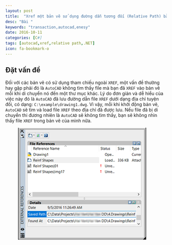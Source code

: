 ```yaml
---
layout: post
title:  "Xref một bản vẽ sử dụng đường dẫn tương đối (Relative Path) bằng .NET"
desc: "Bài "
keywords: "transaction,autocad,enesy"
date: 2016-10-11
categories: [C#]
tags: [autocad,xref,relative path,.NET]
icon: fa-bookmark-o
---
```


## Đặt vấn đề

Đối với các bản vẽ có sử dụng tham chiếu ngoài `XREF`, một vấn đề thường hay gặp phải đó là `AutoCAD` không tìm thấy file mà bạn đã `XREF` vào bản vẽ mỗi khi di chuyển nó đến một thư mục khác. Lý do đơn giản và dễ hiểu của việc này đó là `AutoCAD` đã lưu đường dẫn file `XREF` dưới dạng địa chỉ tuyện đối, có dạng: `C:\example\drawing1.dwg`. Vì vậy, mỗi khi khởi động bản vẽ, `AutoCAD` sẽ tìm và load file `XREF` theo địa chỉ đã được lưu. Nếu file đã bị di chuyển thi đương nhiên là `AutoCAD` sẽ không tìm thấy, bạn sẽ không nhìn thấy file `XREF` trong bản vẽ của mình nữa.

<figure class="one">
	<img src="/static/img/blog/csharp/2016-10-31-1.jpg" alt="">
</figure>